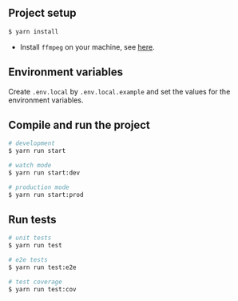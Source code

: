 ## Project setup

```bash
$ yarn install
```

- Install `ffmpeg` on your machine, see [here](https://ffmpeg.org/download.html).

## Environment variables

Create `.env.local` by `.env.local.example` and set the values for the environment variables.

## Compile and run the project

```bash
# development
$ yarn run start

# watch mode
$ yarn run start:dev

# production mode
$ yarn run start:prod
```

## Run tests

```bash
# unit tests
$ yarn run test

# e2e tests
$ yarn run test:e2e

# test coverage
$ yarn run test:cov
```
